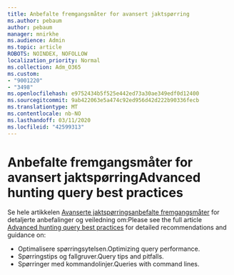 ```yaml
---
title: Anbefalte fremgangsmåter for avansert jaktspørring
ms.author: pebaum
author: pebaum
manager: mnirkhe
ms.audience: Admin
ms.topic: article
ROBOTS: NOINDEX, NOFOLLOW
localization_priority: Normal
ms.collection: Adm_O365
ms.custom:
- "9001220"
- "3498"
ms.openlocfilehash: e9752434b5f525e442ed73a30ae349edf0d12400
ms.sourcegitcommit: 9ab422063e5a474c92ed956d42d222b90336fecb
ms.translationtype: MT
ms.contentlocale: nb-NO
ms.lasthandoff: 03/11/2020
ms.locfileid: "42599313"
---
```

# <a name="advanced-hunting-query-best-practices"></a><span data-ttu-id="69d1f-102">Anbefalte fremgangsmåter for avansert jaktspørring</span><span class="sxs-lookup"><span data-stu-id="69d1f-102">Advanced hunting query best practices</span></span>

<span data-ttu-id="69d1f-103">Se hele artikkelen [Avanserte jaktspørringsanbefalte fremgangsmåter](https://docs.microsoft.com/windows/security/threat-protection/microsoft-defender-atp/advanced-hunting-best-practices#optimize-query-performance) for detaljerte anbefalinger og veiledning om:</span><span class="sxs-lookup"><span data-stu-id="69d1f-103">Please see the full article [Advanced hunting query best practices](https://docs.microsoft.com/windows/security/threat-protection/microsoft-defender-atp/advanced-hunting-best-practices#optimize-query-performance) for detailed recommendations and guidance on:</span></span>
- <span data-ttu-id="69d1f-104">Optimalisere spørringsytelsen.</span><span class="sxs-lookup"><span data-stu-id="69d1f-104">Optimizing query performance.</span></span>
- <span data-ttu-id="69d1f-105">Spørringstips og fallgruver.</span><span class="sxs-lookup"><span data-stu-id="69d1f-105">Query tips and pitfalls.</span></span>
- <span data-ttu-id="69d1f-106">Spørringer med kommandolinjer.</span><span class="sxs-lookup"><span data-stu-id="69d1f-106">Queries with command lines.</span></span>


